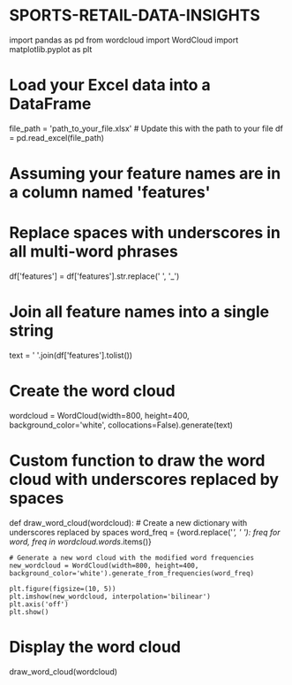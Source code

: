 # SPORTS-RETAIL-DATA-INSIGHTS


import pandas as pd
from wordcloud import WordCloud
import matplotlib.pyplot as plt

# Load your Excel data into a DataFrame
file_path = 'path_to_your_file.xlsx'  # Update this with the path to your file
df = pd.read_excel(file_path)

# Assuming your feature names are in a column named 'features'
# Replace spaces with underscores in all multi-word phrases
df['features'] = df['features'].str.replace(' ', '_')

# Join all feature names into a single string
text = ' '.join(df['features'].tolist())

# Create the word cloud
wordcloud = WordCloud(width=800, height=400, background_color='white', collocations=False).generate(text)

# Custom function to draw the word cloud with underscores replaced by spaces
def draw_word_cloud(wordcloud):
    # Create a new dictionary with underscores replaced by spaces
    word_freq = {word.replace('_', ' '): freq for word, freq in wordcloud.words_.items()}
    
    # Generate a new word cloud with the modified word frequencies
    new_wordcloud = WordCloud(width=800, height=400, background_color='white').generate_from_frequencies(word_freq)
    
    plt.figure(figsize=(10, 5))
    plt.imshow(new_wordcloud, interpolation='bilinear')
    plt.axis('off')
    plt.show()

# Display the word cloud
draw_word_cloud(wordcloud)
